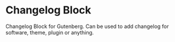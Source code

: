 # Changelog Block
Changelog Block for Gutenberg. Can be used to add changelog for software, theme, plugin or anything.
